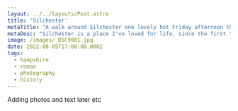 ```yaml
---
layout: ../../layouts/Post.astro
title: 'Silchester'
metaTitle: "A walk around Silchester one lovely hot Friday afternoon this Summer"
metaDesc: "Silchester is a place I've loved for life, since the first time I visited as a child. Now it's just 14 minutes from home. Lots of photos. I took 96!"
image: /images/_DSC9001.jpg
date: 2022-08-05T17:00:00.000Z
tags:
  - hampshire
  - roman
  - photography
  - history
---
```


Adding photos and text later etc